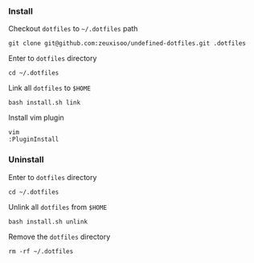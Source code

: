 ### Install

Checkout `dotfiles` to `~/.dotfiles` path

	git clone git@github.com:zeuxisoo/undefined-dotfiles.git .dotfiles

Enter to `dotfiles` directory

	cd ~/.dotfiles

Link all `dotfiles` to `$HOME`

	bash install.sh link

Install vim plugin

	vim
	:PluginInstall

### Uninstall

Enter to `dotfiles` directory

	cd ~/.dotfiles

Unlink all `dotfiles` from `$HOME`

	bash install.sh unlink

Remove the `dotfiles` directory

	rm -rf ~/.dotfiles
